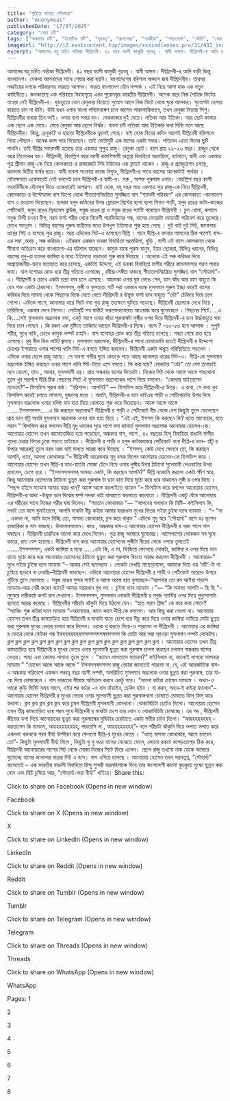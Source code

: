 ```yaml
---
title: "গুছিয়ে মায়ের পোঁদমারা"
author: "Anonymous"
publishedDate: "17/07/2025"
category: "সেরা চটি"
tags: ["অজাচার চটি", "ইরোটিক চটি", "গৃহবধূ", "গ্রুপসেক্স", "পরকীয়া", "পাছাচোদা", "বৌদি", "সেরা চটি"]
imageUrl: "http://i2.eastcontent.top/images/xxxindiansex.pro/31/431_increased.jpg"
excerpt: "আমাদের বহু চর্চিত নায়িকা দীপ্তিদেবী। ৪২ বছর বয়সী কামুকী গৃহবধূ । স্বামী অক্ষম। দীপ্তিদেবী-র আদি বাড়ী কিন্তু বাংলাদেশ। সেকথা আপনাদের সাথে শেয়ার করা হয়নি। বাংলাদেশের বরিশাল অঞ্চলে জন্ম দীপ্তিদেবীর।..."
---
```


আমাদের বহু চর্চিত নায়িকা দীপ্তিদেবী। ৪২ বছর বয়সী কামুকী গৃহবধূ । স্বামী অক্ষম।
দীপ্তিদেবী-র আদি বাড়ী কিন্তু বাংলাদেশ। সেকথা আপনাদের সাথে শেয়ার করা হয়নি। বাংলাদেশের বরিশাল অঞ্চলে জন্ম দীপ্তিদেবীর। তারপর নব্বইয়ের দশকে পরিবারসহ ভারতে আগমন।
ভারত বাংলাদেশ যৌন সম্পর্ক । এই নিয়ে আসা যাক এক নতুন কাহিনীতে।
কলকাতাস্থ এক পরিবারে বিবাহসূত্রে এখন পুরোদস্তুর ভারতীয় দীপ্তিদেবী।
অনেক বছর নিজ পৈত্রিক ভিটেয় যাওয়া নেই দীপ্তিদেবী-র।
খুড়তুতো বোন রেনুকার বিয়েতে সুযোগ আসে নিজ ভিটে থেকে ঘুরে আসবার।
সুযোগটা হেলায় হারাতে চান না উনি।
উনি যখন এপার বাংলা পশ্চিমবঙ্গেণ চলে আসেন পাকাপাকিভাবে, তখন রেনুকা নিতান্ত শিশু।
দীপ্তিদেবীর বাবারা তিন ভাই। ওনার বাবা সবার বড়। মেঝকাকার দুই মেয়ে। লতিকা আর ইতিকা। আর ছোট কাকার এক ছেলে এক মেয়ে। মেয়ে রেনুকা আর ছেলে নির্ঝর। 
বাংলা চটি
লতিকা আর ইতিকার কথা দিব্যি মনে আছে দীপ্তিদেবীর। কিন্তু, রেনুকা? ও হয়তো দীপ্তিদেবীকে ভুলেই গেছে।
যাই হোক বিয়ের কদিন আগেই দীপ্তিদেবী বরিশালে গিয়ে পৌছান। অনেক কাল পরে গিয়েছেন। তাই মোটামুটি এক মাসের একটা সফর।
পতিদেব এতো দিনের ছুটি পাননি। তাই দীপ্তির সফরসঙ্গী হয়েছে তার একমাত্র সুপুত্র রাজু।
রেনুকা ছোট। বয়স প্রায় ২২-২৩ বছর।
রাজুর থেকে বছর তিনেকের বড়।
দীপ্তিদেবী, বিয়াল্লিশ বছর বয়সী কামপিপাসী অতৃপ্তা বিবাহিতা ভদ্রমহিলা, বর্তমানে, স্বামী এবং একমাত্র পুত্র শ্রীমান রাজু-কে নিয়ে কোলকাতা-র রাজারহাট নিউ টাউনের এক ফ্ল্যাটে থাকেন । রাজু-র গ্র্যাজুয়েশন চলছে, কলেজে দ্বিতীয় বর্ষের ছাত্র। স্বামী ব্যবসা সংক্রান্ত কাজে নিযুক্ত, দীপ্তিদেবী-র সাথে বয়সের অনেকটাই পার্থক্য । যৌনক্ষমতা একেবারেই নেই বললেই চলে দীপ্তিদেবী-র স্বামী-র। সরু , অশক্ত পুরুষাঙ্গ ওনার। বেয়াল্লিশ বছর বয়সী সহধর্মিনীকে যৌনসুখ দিতে একেবারেই অপারগ।
যাই হোক, বহু বছর পরে একমাত্র পুত্র রাজু-কে নিয়ে দীপ্তিদেবী, কোলকাতা-র উল্টোডাঙ্গা বাস ডিপো থেকে শীততাপনিয়ন্ত্রিত সুসজ্জিত বাস “শ্যামলী পরিবহণ” এর কোলকাতা -বাংলাদেশ বাস এ রওয়ানা দিয়েছেন।
হালকা হলুদ জমিনের উপর ফ্লোরাল প্রিন্টের ছাপা ছাপা সিফন শাড়ী, হলুদ রঙের কাটা-কাজের পেটিকোট, হলুদ রঙের স্লিভলেস ব্লাউজ, সবুজ রঙের ব্রা ও সবুজ রঙের প্যান্টি পরেছেন দীপ্তিদেবী । চুল খোলা, কপালে সবুজ বিন্দী চওড়া টিপ, নরম ফর্সা শরীর থেকে বিদেশী পারফিউমের গন্ধ, বাসের ভেতরটা মোহময়ী পরিবেশ করে তুলেছে। চোখে সানগ্লাস ।
বিভিন্ন বয়সের পুরুষ যাত্রীদের মধ্যে উশখুশ ইতিমধ্যে শুরু হয়ে গেছে । দুই বাই দুই সিট্, জানালার ধারের সিট্ এ বসেছে পুত্র রাজু। আর এদিকের সিট্-এ বসেছেন দীপ্তি । মানে দীপ্তি-র বসবার আসনের ঠিক পাশেই বাস-এর লম্বা ,অথচ , সরু করিডর। এইরকম একজন ডবকা বিবাহিতা ভদ্রমহিলা, থুড়ি , মাগী এই বাসে কোলকাতা থেকে সীমানা অতিক্রম করে বাংলাদেশ-এর বরিশাল যাচ্ছেন। কামুক বয়স্ক পুরুষ মানুষ, ইয়াং ছোকরা, বিভিন্ন ধরনের, বিভিন্ন বয়সের নুনু-রা তাদের জাঙ্গিয়া র মধ্যে ইতিমধ্যে নড়াচড়া শুরু করে দিয়েছে । অনেকে এই সরু করিডর দিয়ে অপ্রয়োজনীয়-ভাবে যাতায়াত করে চলেছে, একটাই উদ্দেশ্য, এই ডবকা বিবাহিতা মাগীর শরীরে কামলালসার পরশ পাবার জন্য। বাস যশোহর রোড ধরে তীব্র গতিতে এগোচ্ছে , রবীন্দ্র-সঙ্গীত বাজছে শীততাপনিয়ন্ত্রিত সুসজ্জিত বাস “সৌহার্দ্য”- এ। দীপ্তিদেবী র চোখে একটা তন্দ্রা ভাব চলে এসেছে। আচমকা ওনার ঘুম ভেঙে গেল, ডান কাঁধ আর ডান বাহুতে কি যেন শক্ত একটা ঠেকলো। ইসসসসস্, লুঙ্গী ও ফুলহাতা শার্ট পরা একজন বয়স্ক মুসলমান পুরুষ ইচ্ছা করেই বাসের করিডর দিয়ে সামনা থেকে পিছনের দিকে যেতে যেতে দীপ্তিদেবী র উন্মুক্ত ফর্সা ডান বাহুতে “ওটা” ঠেকিয়ে দিয়ে চলে গেলো। এদিকে পাশে, জানালার ধারে সিটে বসা পুত্র রাজু ততক্ষণে ঘুমিয়ে পড়েছে।
দীপ্তিদেবী ছেলেকে দেখে নিয়ে , চারিদিকে, একবার দেখে নিলেন। মোটামুটি সব যাত্রীই ফরতফরতফরত আওয়াজ করে ঘুমোচ্ছেন । পিছনের সিটে…..এ কি….সেই মুসলমান ভদ্রলোক বসা, একটু আগে ওনার খাঁড়া পুরুষাঙ্গটা লুঙ্গীর ওপর দিয়ে দীপ্তিদেবী-র ডান উর্দ্ধবাহুতে ঘষা দিয়ে চলে গেছেন । কি রকম এক দৃষ্টিতে তাকিয়ে আছেন দীপ্তিদেবী-র দিকে। বয়স ? -৫৫-৫৬ হবে আন্দাজ । সুপুষ্ট শরীর, মুখে দাড়ি, চোখে কামুক লম্পট চাহনি। বাস যশোহর রোড ধরে তীব্র গতিতে চলেছে। সন্ধ্যা শেষে রাত হয়ে এসেছে। মৃদু নীল ডিম লাইট জ্বলছে। মুসলমান ভদ্রলোক, দীপ্তিদেবী-র সাথে চোখাচোখি হতেই দীপ্তিদেবী র উদ্দেশ্যে চোখের ইশারাতে ওনার পাশের খালি সিট-এ বসতে ইঙ্গিত করলেন। দীপ্তিদেবী একটা অদ্ভুত পরিস্থিতিতে পড়লেন । এদিকে ওনার ছেলে রাজু আছে। সে অবশ্য গভীর ঘুমে কেতড়ে পড়ে আছে জানালার ধারের সিট-এ। দীপ্তি-কে মুসলমান ভদ্রলোক ইঙ্গিত করছেন ওনার পাশে খালি সিট-টাতে এসে বসতে। কি করা যায়? লোকটার “ওটা” তো বেশ তাগড়াই মনে হোলো, তাও , আবার, মুসলমানী যন্ত্র। প্রায় অন্ধকার বাসের ভিতরটা। নিজের সিট্ থেকে আস্তে আস্তে পাছাখানা তুলে খুব সন্তর্পণে দীপ্তি ঠিক পেছনের সিটে ঐ মুসলমান ভদ্রলোকের পাশে গিয়ে বসলেন।
“কোথায় যাইতাসেন ম্যাডাম?”– ফিসফিস পুরুষ কন্ঠ।
“বরিশাল। আপনি?” — ফিসফিস করে দীপ্তিদেবী-র উত্তর। এ কথা, সে কথা খুব ফিসফিস করেই চলতে লাগলো, দুজনের মধ্যে । অমনি, দীপ্তিদেবী-র ডান থাইএর শাড়ী ও পেটিকোটের উপর দিয়ে মুসলমান ভদ্রলোক ওনার বলিষ্ঠ বাম হাত দিয়ে বোলাতে শুরু করে দিয়েছেন। আস্তে আস্তে আস্তে …….ইসসসসসস…..এ কি করছেন ভদ্রলোক? দীপ্তিদেবী র শাড়ী ও পেটিকোট নীচ থেকে বেশ কিছুটা তুলে ফেলেছেন প্রায় ডান হাঁটু অবধি মুসলমান ভদ্রলোক ওনার বাম হাত দিয়ে । “এই এই, ইসসস্ কি করছেন কি? ধ্যাত আনোয়ার, হাত সরান ” ফিসফিস করে বললেন দীপ্তি মৃদু ধমকের সুরে পাশে বসা কামার্ত মুসলমান ভদ্রলোক আনোয়ার হোসেন-কে।
আনোয়ার হোসেন তখন কামোত্তেজিত হয়ে পড়েছেন, অন্ধকার বাস, পাশে , ৪২ বছরের হিন্দু বিবাহিতা বাঙালি মাগীর গুদের চেরার ভিতর ঢুকে পড়তে চাইছেন । দীপ্তিদেবী র শাড়ী ও হলুদ কাটাকাজের পেটিকোট খানা দীপ্তি-র ডান- হাঁটু র উপরে আরেকটু তুলে নরম নরম থাই মলতে আরম্ভ করে দিয়েছে । “ইসসস্, কেউ দেখে ফেলবে তো, কি করছেন আপনি, ধ্যাত, অসভ্য কোথাকার “– দীপ্তিদেবী আরেকবার মৃদু ধমক দিলেন আনোয়ার হোসেন-কে ফিসফিস করে । আনোয়ার হোসেন তখন দীপ্তি-র ডান-হাতটা সোজা টেনে নিয়ে ওনার লুঙ্গীর উপর ঠাটানো সুলেমানী লেওড়াটার উপর রাখলেন, চেপে ধরে । “ইসসসসসসসষ্ অসভ্য একটা, কি করছেন আপনি?” দীপ্তি ন্যাকামি করলো একটা ক্ষীণ স্বরে, কিন্তু আনোয়ার হোসেনের ঠাটানো ছুন্নত করা পুরুষাঙ্গ টা ডান হাত দিয়ে মুঠো করে ধরে থাকলেন লুঙ্গী র ওপর দিয়ে ।
“পছন্দ হইসে ম্যাডাম আমার যন্তর খান্? আস্তে আস্তে কচলাইতে থাকেন “– ফিসফিস করে বললেন আনোয়ার হোসেন, দীপ্তিদেবী-র আধা -উন্মুক্ত ডান দিকের ফর্সা লদকা থাই বামহাতে কচলাতে কচলাতে । দীপ্তিদেবী একটু ঘেঁষে আনোয়ার এর শরীরের সাথে নিজের শরীর ঘষা দিলেন। “শয়তান কোথাকার “—
“আপনের গলাখান কি মিষ্টি– কইসিলাম কি, সবাই তো বাসে ঘুমাইতাসে, আপনি মাথাটা নীচু কইরা আমার যন্তরখান মুখের ভিতর লইয়া চুইষা দ্যান ম্যাডাম । “–
“না , একদম না, আমি ডলে দিচ্ছি তো, অসভ্য কোথাকার, চুপ করে থাকুন ”
এদিকে মৃদু স্বরে “সৌহার্দ্য” বাসে ডঃ ভূপেন হাজারিকা র গান বাজছে।
উমমমমমমমম। করে , অন্ধকার বাস-এ আনোয়ার হোসেন দীপ্তিদেবী র নরম গালে গাল ঘষছেন । দীপ্তিদেবী চারদিকে ভালো করে দেখে নিলেন। পুত্র রাজু অঘোরে ঘুমোচ্ছে। আশেপাশের লোকজন সব ঘুমে কাতর, রাত বেশ হয়েছে। দীপ্তিদেবী ফস্ করে আনোয়ার হোসেনের লুঙ্গীটা নীচের থেকে ওপরে তুলতেই …….ইসসসসসস, একটা জাঙ্গিয়া র মধ্যে ……এটা কি, এ মা, ভিজিয়ে ফেলেছে লোকটা, জাঙ্গিয়া র ওপর দিয়ে ডান হাতে মুঠো করে ধরে আনোয়ার হোসেনের ঠাটানো ছুন্নত করা পুরুষাঙ্গ খিচতে আরম্ভ করলেন দীপ্তিদেবী । আনোয়ার–” মুখে লইয়া চুইষা দ্যান ম্যাডাম “– আবার সেই ঘ্যানঘ্যান । লোকটা দেখছি নাছোড়বান্দা, আমাকে দিয়ে ওর ‘নটি’-টা না চুষিয়ে ছাড়বে না দেখছি–দীপ্তিদেবী ভাবছেন। ওদিকে আনোয়ার হোসেন দীপ্তিদেবী র শাড়ী ও পেটিকোট আরোও উপরে গুটিয়ে তুলে ফেলেছে । সবুজ রঙের সুন্দর প্যান্টি র আস্তে আস্তে হাত বুলাচ্ছেন–“আপনার তো রস আইয়া পড়সে ম্যাডাম–আর দেরী করেন ক্যান? আমার যন্তরখান মুখ লন । চুইষা দ্যান ম্যাডাম ।”—
“কি অসভ্য আপনি – ছি ছি “- মৃদুস্বরে নারীকন্ঠে কপট রাগ দেখানো। ইসসসসসস, মুসলমান লোকটা দীপ্তিদেবী র সবুজ প্যান্টির ওপর দিয়ে গুদুসোনাটা ছানতে আরম্ভ করেছে । দীপ্তিদেবীর শরীরটা ঝাঁকুনি দিয়ে উঠলো যেন। “হাত সরান প্লিজ”
কে কার কথা শোনে? “স্যাকিং শুরু কইরা দ্যান ম্যাডাম “–আনোয়ার, কানে কানে দীপ্তি কে বললেন।
আর কিছু করা গেলো না। আনোয়ার হোসেন তখন তীব্র কামতাড়িত হয়ে দীপ্তিদেবী র মাথাটা ঘাড়ে চেপে ধরে নীচু করে দিয়ে ওনার জাঙ্গিয়া নামিয়ে মোটা ছুন্নত করা পুরুষাঙ্গ মুখের ভেতর চালান করে দিলেন। ওয়াক থু করতে গিয়ে-ও পারলেন না দীপ্তিদেবী । আনোয়ার এর জাঙ্গিয়া র ভেতর থেকে বোটকা গন্ধ ইহহহহহহহহসসসসসসসষষসসসস কি মোটা আর লম্বা ল্যাওড়া মুসলমান লম্পট লোকটার। ক্লপ ক্লপ ক্লপ ক্লপ ক্লপ ক্লপ ক্লপ ক্লপ ক্লপ ক্লপ ক্লপ ক্লপ ক্লপ ক্লপ ক্লপ ক্লপ ক্লপ ক্লপ ক্লপ ।
আনোয়ার হোসেন তখন তীব্র কামতাড়িত হয়ে দীপ্তিদেবী র মুখের ভেতর ওনার সুলেমানী ছুন্নত করা পুরুষাঙ্গ চালনা করছেন চলমান অন্ধকার বাসের ভেতর। পাছা এবং কোমড় সামান্য তুলে তুলে । “ক্যামন লাগতাসে ম্যাডাম?” কইসিলাম না, ভালোই লাগবো আপনার ম্যাডাম ” “চোষেন আস্তে আস্তে আস্তে ”
ইসসসসষসসসস
রাজু বেচারা জানতেই পারলো না, যে, এই আন্তর্জাতিক বাস-এ অন্ধকার পরিবেশে একজন পঞ্চান্ন বছর বয়সী লম্পট, অপরিচিত মুসলমান ভদ্রলোক ওনার ছুন্নত করা পুরুষাঙ্গ, তার মা-কে দিয়ে চোষাচ্ছেন ।
বাস ভারতের সীমান্ত অতিক্রম করবে একটু পরে।
“ভালো কইরা চোষেন ম্যাডাম । অখন-ও আরো কুড়ি মিনিট সময় আসে, এইর পর বর্ডার -এ বাস দাঁড়াইব, চেকিং হইব । যা করন, অহন-ই কইরা ফ্যালান”– আনোয়ার হোসেন দীপ্তিদেবী র মুখের ভেতর ওনার সুলেমানী ছুন্নত করা পুরুষাঙ্গখানা চোষাতে চোষাতে ফিস্ ফিস্ করে বললো। ক্লব ক্লব ক্লব ক্লব ক্লব করে চুষল দীপ্তিদেবী মুসলমানী ধোনখানা। থোকাবিচিটা চেটেও দিলো। আনোয়ার হোসেন তখন তীব্র কামতাড়িত হয়ে পরম সুখে দীপ্তিদেবী র মাথাটা চেপে ধরে ধোন ও থোকাবিচিটা চোষাচ্ছে। এর পর , দীপ্তিদেবী জীভের ডগা দিয়ে আনোয়ারের ছুন্নত করা পুরুষাঙ্গের মুন্ডিটার চেরাটাতে একটা গভীর চাটন দিলো। “আহহহহহহহহ্ –করতাসেন কি ম্যাডাম, আহহহহহহহহহ্, পারতাসি না , আহহহহহহহহ্”- বলে শরীরটা ঝাঁকুনি দিয়ে ভলাত ভলাত করে একদলা থকথকে গরম 
বীর্য্য
 উদ্গীরণ করে ফেললো দীপ্তি-র মুখের ভেতর ।
“ধ্যাত্ অসভ্য কোথাকার, আগে বলবেন তো”- কিছুটা মুসলমানী বীর্য্য গিলে , কিছুটা থু থু করে বাসের মেঝেতে ফেলে, কোনো রকমে কাপড়চোপড় ঠিক করে, দীপ্তিদেবী আনোয়ারের পাশের সিট্ থেকে সোজা নিজের সিটে ফিরে এলেন। ছেলে রাজু তখনো নাক ডেকে অঘোরে ঘুমোচ্ছে বাসের জানালার ধারের সিট্ এ বসে। বাস এগিয়ে চলেছে । আনোয়ার হোসেন তখন পরমতৃপ্ত, “সৌহার্দ্য” বাসেতেই – এক ভারতীয় বাঙালী বিবাহিতা হিন্দু সুন্দরী ভদ্রমহিলাকে দিয়ে তার বাংলাদেশী কালো কুচকুচে মুস্কো ছুন্নত করা ধোন এবং বিচি চুষিয়ে আর, “সৌহার্দ্য-ভরা বীর্য্য” খাইয়ে।
Share this:


Click to share on Facebook (Opens in new window)


Facebook




Click to share on X (Opens in new window)


X




Click to share on LinkedIn (Opens in new window)


LinkedIn




Click to share on Reddit (Opens in new window)


Reddit




Click to share on Tumblr (Opens in new window)


Tumblr




Click to share on Telegram (Opens in new window)


Telegram




Click to share on Threads (Opens in new window)


Threads




Click to share on WhatsApp (Opens in new window)


WhatsApp


Pages: 
1
 
2
 
3
 
4
 
5
 
6
 
7
 
8

